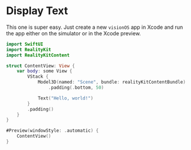 #  Display Text
This one is super easy. Just create a new `visionOS` app in Xcode and run the app either on the simulator or in the Xcode preview.

```swift
import SwiftUI
import RealityKit
import RealityKitContent

struct ContentView: View {
    var body: some View {
        VStack {
            Model3D(named: "Scene", bundle: realityKitContentBundle)
                .padding(.bottom, 50)

            Text("Hello, world!")
        }
        .padding()
    }
}

#Preview(windowStyle: .automatic) {
    ContentView()
}
```

